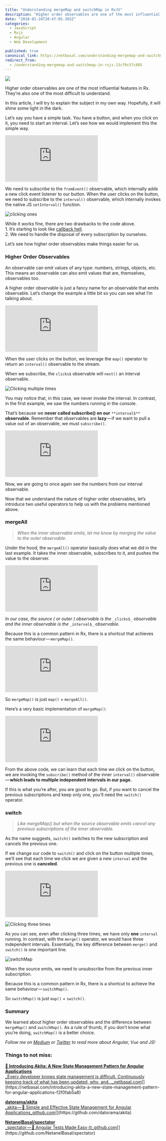 ```yaml
---
title: "Understanding mergeMap and switchMap in RxJS"
description: "Higher order observables are one of the most influential features in Rx. They’re also one of the most difficult to understand. In this article, I will try to explain the subject in my own way…"
date: "2018-01-24T20:47:05.365Z"
categories: 
  - JavaScript
  - Rxjs
  - Angular
  - Web Development

published: true
canonical_link: https://netbasal.com/understanding-mergemap-and-switchmap-in-rxjs-13cf9c57c885
redirect_from:
  - /understanding-mergemap-and-switchmap-in-rxjs-13cf9c57c885
---
```


![](./asset-1.jpeg)

Higher order observables are one of the most influential features in Rx. They’re also one of the most difficult to understand.

In this article, I will try to explain the subject in my own way. Hopefully, it will shine some light in the dark.

Let’s say you have a simple task. You have a button, and when you click on it, you need to start an interval. Let’s see how we would implement this the simple way.

<Embed src="https://gist.github.com/NetanelBasal/0bbcdd0ed7cf09be345467de887ed327.js" aspectRatio={0.357} caption="click to interval" />

We need to subscribe to the `fromEvent()` observable, which internally adds a new click event listener to our button. When the user clicks on the button, we need to subscribe to the `interval()` observable, which internally invokes the native JS `setInterval()` function.

![clicking ones](./asset-2.gif)

While it works fine, there are two drawbacks to the code above.  
1\. It’s starting to look like [callback hell](http://callbackhell.com/).   
2\. We need to handle the disposal of every subscription by ourselves.

Let’s see how higher order observables make things easier for us.

### Higher Order Observables

An observable can emit values of any type: numbers, strings, objects, etc. This means an observable can also emit values that are, themselves, observables too.

A higher order observable is just a fancy name for an observable that emits observable. Let’s change the example a little bit so you can see what I’m talking about.

<Embed src="https://gist.github.com/NetanelBasal/b6f807c138b150545690bca8c9770ca0.js" aspectRatio={0.357} caption="clicks$ to interval$" />

When the user clicks on the button, we leverage the `map()` operator to return an `interval()` observable to the stream.

When we subscribe, the `clicks$` observable will `next()` an interval observable.

![Clicking multiple times](./asset-3.gif)

You may notice that, in this case, we never invoke the interval. In contrast, in the first example, we saw the numbers running in the console.

That’s because we **never called subscribe() on our** `**interval$**` **observable**. Remember that observables are **lazy** — if we want to pull a value out of an observable, we must `subscribe()`.

<Embed src="https://gist.github.com/NetanelBasal/4aa3a108dd0540cb914c79153b3aeb8f.js" aspectRatio={0.357} caption="clicksToIntervals subscribe" />

Now, we are going to once again see the numbers from our interval observable.

Now that we understand the nature of higher order observables, let’s introduce two useful operators to help us with the problems mentioned above.

### mergeAll

> _When the inner observable emits, let me know by merging the value to the outer observable._

Under the hood, the `mergeAll()` operator basically does what we did in the last example. It takes the inner observable, subscribes to it, and pushes the value to the observer.

<Embed src="https://gist.github.com/NetanelBasal/a7f52ac7308ec0bfbfef37cf6494c79f.js" aspectRatio={0.357} caption="mergeAll" />

_In our case, the source ( or outer ) observable is the_ `_clicks$_` _observable and the inner observable is the_ `_interval$_` _observable._

Because this is a common pattern in Rx, there is a shortcut that achieves the same behaviour — `mergeMap()`.

<Embed src="https://gist.github.com/NetanelBasal/887f9c4f73c55371671bbc44b2051f0d.js" aspectRatio={0.357} caption="mergeMaP" />

So `mergeMap()` is just `map()` + `mergeAll()`.

Here’s a very basic implementation of `mergeMap()`:

<Embed src="https://gist.github.com/NetanelBasal/123170d981bd160e4b7866c62e56e1f0.js" aspectRatio={0.357} caption="mergeMap" />

From the above code, we can learn that each time we click on the button, we are invoking the `subscribe()` method of the inner `interval()` observable — **which leads to multiple independent intervals in our page.**

If this is what you’re after, you are good to go. But, if you want to cancel the previous subscriptions and keep only one, you’ll need the `switch()` operator.

### switch

> _Like mergeMap() but when the source observable emits cancel any previous subscriptions of the inner observable._

As the name suggests, `switch()` switches to the new subscription and cancels the previous one.

If we change our code to `switch()` and click on the button multiple times, we’ll see that each time we click we are given a new `interval` and the previous one is **canceled**.

<Embed src="https://gist.github.com/NetanelBasal/77cf4b2f713ab1b1648a746656b54f07.js" aspectRatio={0.357} caption="switch" />

![Clicking three times](./asset-4.gif)

As you can see, even after clicking three times, we have only **one** `interval` running. In contrast, with the `merge()` operator, we would have three independent intervals. Essentially, the key difference between `merge()` and `switch()` is one important line.

![switchMap](./asset-5.png)

When the source emits, we need to unsubscribe from the previous inner subscription.

Because this is a common pattern in Rx, there is a shortcut to achieve the same behaviour — `switchMap()`.

So `switchMap()` is just `map()` + `switch()`.

### Summary

We learned about higher order observables and the difference between `mergeMap()` and `switchMap()`. As a rule of thumb, if you don’t know what you’re doing, `switchMap()` is a better choice.

_Follow me on_ [_Medium_](https://medium.com/@NetanelBasal/) _or_ [_Twitter_](https://twitter.com/NetanelBasal) _to read more about Angular, Vue and JS!_

### **Things to not miss**:

[**🚀 Introducing Akita: A New State Management Pattern for Angular Applications**  
_Every developer knows state management is difficult. Continuously keeping track of what has been updated, why, and…_netbasal.com](https://netbasal.com/introducing-akita-a-new-state-management-pattern-for-angular-applications-f2f0fab5a8 "https://netbasal.com/introducing-akita-a-new-state-management-pattern-for-angular-applications-f2f0fab5a8")[](https://netbasal.com/introducing-akita-a-new-state-management-pattern-for-angular-applications-f2f0fab5a8)

[**datorama/akita**  
_akita — 🚀 Simple and Effective State Management for Angular Applications_github.com](https://github.com/datorama/akita "https://github.com/datorama/akita")[](https://github.com/datorama/akita)

[**NetanelBasal/spectator**  
_spectator — 👻 Angular Tests Made Easy 🤓_github.com](https://github.com/NetanelBasal/spectator "https://github.com/NetanelBasal/spectator")[](https://github.com/NetanelBasal/spectator)
